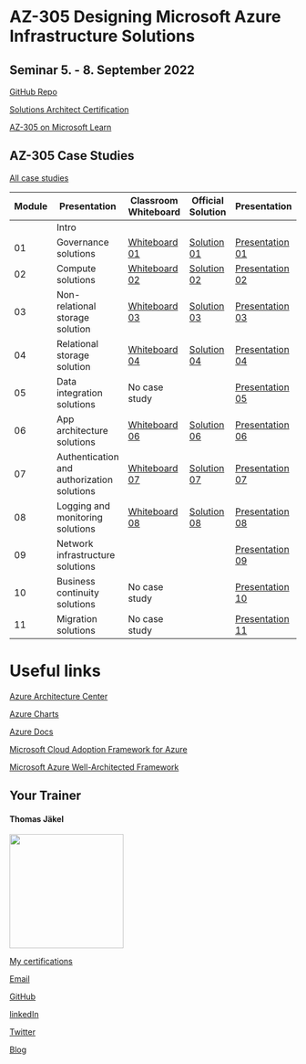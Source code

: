 # AZ-305 Designing Microsoft Azure Infrastructure Solutions

## Seminar 5. - 8. September 2022

[GitHub Repo](https://github.com/MicrosoftLearning/AZ-305-DesigningMicrosoftAzureInfrastructureSolutions)

[Solutions Architect Certification](https://docs.microsoft.com/en-us/learn/certifications/azure-solutions-architect/)

[AZ-305 on Microsoft Learn](https://aka.ms/AZ-305StudentMaterials)

## AZ-305 Case Studies

[All case studies](https://microsoftlearning.github.io/AZ-305-DesigningMicrosoftAzureInfrastructureSolutions/)


| Module    | Presentation | Classroom Whiteboard | Official Solution | Presentation |
| ----------|--------------| ---------------------|-------------------|--------------|
|    | Intro                                     |  |  |  |
| 01 | Governance solutions                      | [Whiteboard 01](https://github.com/www42/305/blob/05ef3b2794a61719efe4d2960ce46736335e8c0e/Whiteboards/Az-305%20Whiteboard%2001.png) | [Solution 01](https://github.com/www42/305/blob/05ef3b2794a61719efe4d2960ce46736335e8c0e/Solutions/AZ-305T00A-ENU-StudentCaseStudySolutionHandout-Module01.pdf) | [Presentation 01](https://github.com/www42/305/blob/d4c37be1e1dd43efefc908904fecd549fe5c7e00/Presentations/AZ-305-Powerpoint_01.pdf) |
| 02 | Compute solutions                         | [Whiteboard 02](https://github.com/www42/305/blob/a76f74b5dbc214febb45849260f15ad1d4639def/Whiteboards/AZ-305%20Whiteboard%2002.png) | [Solution 02](https://github.com/www42/305/blob/a76f74b5dbc214febb45849260f15ad1d4639def/Solutions/AZ-305T00A-ENU-StudentCaseStudySolutionHandout-Module02.pdf) | [Presentation 02](https://github.com/www42/305/blob/d4c37be1e1dd43efefc908904fecd549fe5c7e00/Presentations/AZ-305-PowerPoint_02.pdf) |
| 03 | Non-relational storage solution           | [Whiteboard 03](https://github.com/www42/305/blob/f5120bd1aeb36ac428389d1076cb6b852f40d9aa/Whiteboards/AZ-305%20Whiteboard%2003.png) | [Solution 03](https://github.com/www42/305/blob/0d78e8407c8a2c72bf4e5d365869b82d0e4dd69b/Solutions/AZ-305T00A-ENU-StudentCaseStudySolutionHandout-Module03.pdf) | [Presentation 03](https://github.com/www42/305/blob/d4c37be1e1dd43efefc908904fecd549fe5c7e00/Presentations/AZ-305-PowerPoint_03.pdf) |
| 04 | Relational storage solution               | [Whiteboard 04](https://github.com/www42/305/blob/f5120bd1aeb36ac428389d1076cb6b852f40d9aa/Whiteboards/AZ-305%20Whiteboard%2004.png) | [Solution 04](https://github.com/www42/305/blob/0d78e8407c8a2c72bf4e5d365869b82d0e4dd69b/Solutions/AZ-305T00A-ENU-StudentCaseStudySolutionHandout-Module04.pdf) | [Presentation 04](https://github.com/www42/305/blob/d4c37be1e1dd43efefc908904fecd549fe5c7e00/Presentations/AZ-305-Powerpoint_04.pdf) |
| 05 | Data integration solutions                | No case study |  | [Presentation 05](https://github.com/www42/305/blob/d4c37be1e1dd43efefc908904fecd549fe5c7e00/Presentations/AZ-305-Powerpoint_05.pdf) |
| 06 | App architecture solutions                | [Whiteboard 06](https://github.com/www42/305/blob/91357a187d425ff46f1f6167cc85467ee97a2d4f/Whiteboards/AZ-305%20Whiteboard%2006.png) | [Solution 06](https://github.com/www42/305/blob/91357a187d425ff46f1f6167cc85467ee97a2d4f/Solutions/AZ-305T00A-ENU-StudentCaseStudySolutionHandout-Module06.pdf) | [Presentation 06](https://github.com/www42/305/blob/d4c37be1e1dd43efefc908904fecd549fe5c7e00/Presentations/AZ-305-PowerPoint_06.pdf) |
| 07 | Authentication and authorization solutions| [Whiteboard 07](https://github.com/www42/305/blob/297e6a8b41053d3e3d62339ea9a194c40e95412c/Whiteboards/AZ-305%20Whiteboard%2007.png) | [Solution 07](https://github.com/www42/305/blob/297e6a8b41053d3e3d62339ea9a194c40e95412c/Solutions/AZ-305T00A-ENU-StudentCaseStudySolutionHandout-Module07.pdf) | [Presentation 07](https://github.com/www42/305/blob/d4c37be1e1dd43efefc908904fecd549fe5c7e00/Presentations/AZ-305-Powerpoint_07.pdf) |
| 08 | Logging and monitoring solutions          | [Whiteboard 08](https://github.com/www42/305/blob/6909952acd052867a33db476b8188664a97a34e3/Whiteboards/AZ-305%20Whiteboard%2008.png) | [Solution 08](https://github.com/www42/305/blob/6909952acd052867a33db476b8188664a97a34e3/Solutions/AZ-305T00A-ENU-StudentCaseStudySolutionHandout-Module08.pdf) | [Presentation 08](https://github.com/www42/305/blob/6909952acd052867a33db476b8188664a97a34e3/Presentations/AZ-305-Powerpoint_08.pdf) |
| 09 | Network infrastructure  solutions         |  |  | [Presentation 09](https://github.com/www42/305/blob/b8400f51264ed8c6294df00df94075c2e1fcda34/Presentations/AZ-305-Powerpoint_09.pdf) |
| 10 | Business continuity solutions             | No case study |  | [Presentation 10](https://github.com/www42/305/blob/b8400f51264ed8c6294df00df94075c2e1fcda34/Presentations/AZ-305-Powerpoint_10.pdf) |
| 11 | Migration solutions                       | No case study |  | [Presentation 11](https://github.com/www42/305/blob/b8400f51264ed8c6294df00df94075c2e1fcda34/Presentations/AZ-305-Powerpoint_11.pdf) |



# Useful links

[Azure Architecture Center](https://https://docs.microsoft.com/en-us/azure/architecture/)

[Azure Charts](https://https://azurecharts.com/)

[Azure Docs](https://https://docs.microsoft.com/en-us/azure/)

[Microsoft Cloud Adoption Framework for Azure](https://docs.microsoft.com/en-us/azure/cloud-adoption-framework/)

[Microsoft Azure Well-Architected Framework](https://docs.microsoft.com/en-us/azure/architecture/framework/)


##  Your Trainer
#### Thomas Jäkel

<img src="https://github.com/www42/305/blob/36482adce2952ecb70f11ed2b11ce431659a2ede/img/Profilbild.jpg" width="200"/>

[My certifications](https://www.credly.com/users/thomas-jakel)

[Email](mailto:thomas.jaekel@brainymotion.de?subject=AZ-305)

[GitHub](https://github.com/www42)

[linkedIn](https://linkedin.com/in/tjkkll)

[Twitter](https://twitter.com/tjkkll)

[Blog](https://blog.az.training)